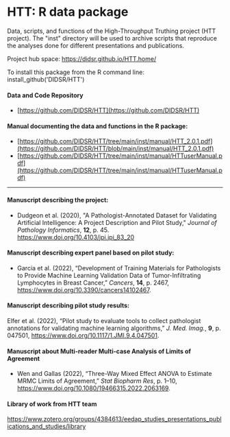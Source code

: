 # HTT: R data package

Data, scripts, and functions of the High-Throughput
Truthing project (HTT project). The "inst" directory 
will be used to archive scripts that reproduce the
analyses done for different presentations and publications.

Project hub space: https://didsr.github.io/HTT.home/ 

To install this package from the R command line: install_github('DIDSR/HTT')

#### Data and Code Repository
* [https://github.com/DIDSR/HTT](https://github.com/DIDSR/HTT)

#### Manual documenting the data and functions in the R package:
* [https://github.com/DIDSR/HTT/tree/main/inst/manual/HTT_2.0.1.pdf](https://github.com/DIDSR/HTT/blob/main/inst/manual/HTT_2.0.1.pdf)
* [https://github.com/DIDSR/HTT/tree/main/inst/manual/HTTuserManual.pdf](https://github.com/DIDSR/HTT/tree/main/inst/manual/HTTuserManual.pdf)

---

#### Manuscript describing the project:
* Dudgeon et al. (2020), "A Pathologist-Annotated Dataset for Validating Artificial Intelligence: A Project Description and Pilot Study," *Journal of Pathology Informatics*, **12**, p. 45. https://www.doi.org/10.4103/jpi.jpi_83_20

#### Manuscript describing expert panel based on pilot study:
* Garcia et al. (2022), “Development of Training Materials for Pathologists to Provide Machine Learning Validation Data of Tumor-Infiltrating Lymphocytes in Breast Cancer,” *Cancers*, **14**, p. 2467, https://www.doi.org/10.3390/cancers14102467.

#### Manuscript describing pilot study results:
Elfer et al. (2022), “Pilot study to evaluate tools to collect pathologist annotations for validating machine learning algorithms,” *J. Med. Imag.*, **9**, p. 047501, https://www.doi.org/10.1117/1.JMI.9.4.047501.

#### Manuscript about Multi-reader Multi-case Analysis of Limits of Agreement
* Wen and Gallas (2022), “Three-Way Mixed Effect ANOVA to Estimate MRMC Limits of Agreement,” *Stat Biopharm Res*, p. 1–10, https://www.doi.org/10.1080/19466315.2022.2063169.


#### Library of work from HTT team
https://www.zotero.org/groups/4384613/eedap_studies_presentations_publications_and_studies/library

[comment]: <> "[![Github All Releases](https://img.shields.io/github/downloads/DIDSR/HTT/total)]()"


